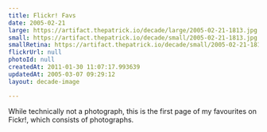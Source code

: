 ```yaml
---
title: Flickr! Favs
date: 2005-02-21
large: https://artifact.thepatrick.io/decade/large/2005-02-21-1813.jpg
small: https://artifact.thepatrick.io/decade/small/2005-02-21-1813.jpg
smallRetina: https://artifact.thepatrick.io/decade/small/2005-02-21-1813@2x.jpg
flickrUrl: null
photoId: null
createdAt: 2011-01-30 11:07:17.993639
updatedAt: 2005-03-07 09:29:12
layout: decade-image

---
```

While technically not a photograph, this is the first page of my favourites on Fickr!, which consists of photographs.
